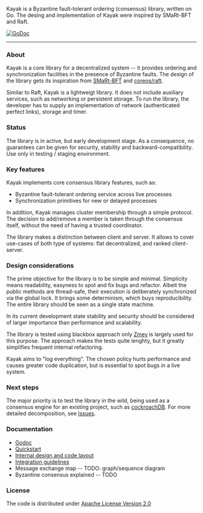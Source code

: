 Kayak is a Byzantine fault-tolerant ordering (consensus) library, written on Go. The desing and implementation of Kayak were inspired by SMaRt-BFT and Raft.

[![GoDoc](https://godoc.org/github.com/stratumn/kayak?status.svg)](https://godoc.org/github.com/stratumn/kayak)

---

### About

Kayak is a core library for a decentralized system -- it provides ordering and synchronization facilities in the presence of Byzantine faults. The design of the library gets its inspiration from [SMaRt-BFT](https://github.com/bft-smart/library) and [coreos/raft](https://github.com/coreos/etcd/tree/master/raft).

Similar to Raft, Kayak is a lightweigt library. It does not include auxiliary services, such as networking or persistent storage. To run the library, the developer has to supply an implementation of network (authenticated perfect links), storage and timer.

### Status

The library is in active, but early development stage. As a consequence, no guarantees can be given for security, stability and backward-compatibility. Use only in testing / staging environment.


### Key features

Kayak implements core consensus library features, such as:

* Byzantine fault-tolerant ordering service across live processes
* Synchronization primitives for new or delayed processes

In addition, Kayak manages cluster membership through a simple protocol. The decision to add/remove a member is taken through the consensus itself, without the need of having a trusted coordinator.

The library makes a distinction between client and server. It allows to cover use-cases of both type of systems: flat decentralized, and ranked client-server.


### Design considerations

The prime objective for the library is to be simple and minimal. Simplicity means readability, easyness to spot and fix bugs and refactor. Albeit the public methods are thread-safe, their execution is deliberately synchronized via the global lock. It brings some determinism, which buys reproducibility. The entire library should be seen as a single state machine.

In its current development state stability and security should be considered of larger importance than performance and scalability.

The library is tested using blackbox approach only [Zmey](https://github.com/stratumn/zmey) is largely used for this purpose. The approach makes the tests quite lenghty, but it greatly simplifies frequent internal refactoring.

Kayak aims to "log everything". The chosen policy hurts performance and causes greater code duplication, but is essential to spot bugs in a live system.


### Next steps

The major priority is to test the library in the wild, being used as a consensus engine for an existing project, such as [cockroachDB](https://github.com/cockroachdb/cockroach). For more detailed decomposition, see [Issues](https://github.com/stratumn/kayak/issues).



### Documentation

* [Godoc](https://godoc.org/github.com/stratumn/kayak)
* [Quickstart](doc/quickstart.md)
* [Internal design and code layout](doc/internal.md)
* [Integration guidelines](doc/integration.md)
* Message exchange map -- TODO: graph/sequence diagram
* Byzantine consensus explained -- TODO

### License

The code is distributed under [Apache License Version 2.0](LICENSE)
